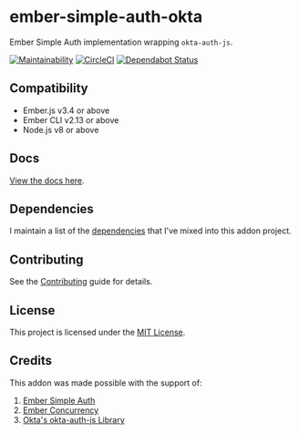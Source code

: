 # ember-simple-auth-okta

Ember Simple Auth implementation wrapping `okta-auth-js`.

[![Maintainability](https://api.codeclimate.com/v1/badges/a5acd1c21cc1fddb227b/maintainability)](https://codeclimate.com/github/cybertooth-io/ember-simple-auth-okta/maintainability)
[![CircleCI](https://circleci.com/gh/cybertooth-io/ember-simple-auth-okta.svg?style=svg)](https://circleci.com/gh/cybertooth-io/ember-simple-auth-okta)
[![Dependabot Status](https://api.dependabot.com/badges/status?host=github&repo=cybertooth-io/ember-simple-auth-okta)](https://dependabot.com/compatibility-score/?dependency-name=ember-simple-auth-okta&package-manager=npm_and_yarn)

## Compatibility

* Ember.js v3.4 or above
* Ember CLI v2.13 or above
* Node.js v8 or above

## Docs

[View the docs here](https://cybertooth-io.github.io/ember-simple-auth-okta/).

## Dependencies

I maintain a list of the [dependencies](DEPENDENCIES.md) that I've mixed into this addon project.


## Contributing

See the [Contributing](CONTRIBUTING.md) guide for details.


## License

This project is licensed under the [MIT License](LICENSE.md).

## Credits

This addon was made possible with the support of:

1. [Ember Simple Auth](https://github.com/simplabs/ember-simple-auth)
1. [Ember Concurrency](https://github.com/machty/ember-concurrency)
1. [Okta's okta-auth-js Library](https://github.com/okta/okta-auth-js)
